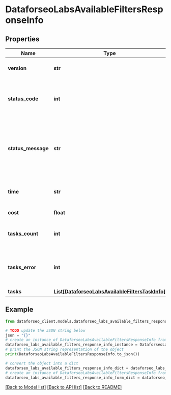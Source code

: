 # DataforseoLabsAvailableFiltersResponseInfo


## Properties

Name | Type | Description | Notes
------------ | ------------- | ------------- | -------------
**version** | **str** | the current version of the API | [optional] 
**status_code** | **int** | general status code you can find the full list of the response codes here | [optional] 
**status_message** | **str** | general informational message you can find the full list of general informational messages here | [optional] 
**time** | **str** | total execution time, seconds | [optional] 
**cost** | **float** | total tasks cost, USD | [optional] 
**tasks_count** | **int** | the number of tasks in the tasks array | [optional] 
**tasks_error** | **int** | the number of tasks in the tasks array returned with an error | [optional] 
**tasks** | [**List[DataforseoLabsAvailableFiltersTaskInfo]**](DataforseoLabsAvailableFiltersTaskInfo.md) |  | [optional] 

## Example

```python
from dataforseo_client.models.dataforseo_labs_available_filters_response_info import DataforseoLabsAvailableFiltersResponseInfo

# TODO update the JSON string below
json = "{}"
# create an instance of DataforseoLabsAvailableFiltersResponseInfo from a JSON string
dataforseo_labs_available_filters_response_info_instance = DataforseoLabsAvailableFiltersResponseInfo.from_json(json)
# print the JSON string representation of the object
print(DataforseoLabsAvailableFiltersResponseInfo.to_json())

# convert the object into a dict
dataforseo_labs_available_filters_response_info_dict = dataforseo_labs_available_filters_response_info_instance.to_dict()
# create an instance of DataforseoLabsAvailableFiltersResponseInfo from a dict
dataforseo_labs_available_filters_response_info_form_dict = dataforseo_labs_available_filters_response_info.from_dict(dataforseo_labs_available_filters_response_info_dict)
```
[[Back to Model list]](../README.md#documentation-for-models) [[Back to API list]](../README.md#documentation-for-api-endpoints) [[Back to README]](../README.md)


